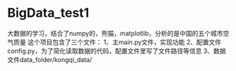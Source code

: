 # BigData_test1
大数据的学习，结合了numpy的，熊猫，matplotlib，分析的是中国的五个城市空气质量
这个项目包含了三个文件：
1、主main.py文件，实现功能
2、配置文件config.py，为了简化读取数据的代码，配置文件里写了文件路径等信息
3、数据文件data_folder/kongqi_data/
